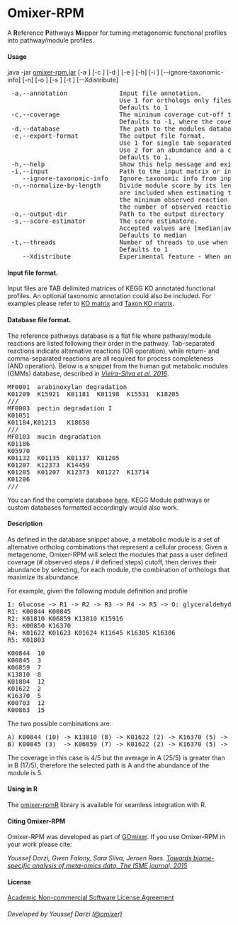 # Omixer-RPM
A **R**eference **P**athways **M**apper for turning metagenomic functional profiles into pathway/module profiles.

#### Usage
java -jar [omixer-rpm.jar](../../releases/latest)  [-a <ANNOTATION>] [-c <COVERAGE>] [-d <FILE>] [-e <FORMAT>] [-h] [-i <PATH>] [--ignore-taxonomic-info] [-n] [-o <DIRECTORY>] [-s <SCORE-ESTIMATOR>] [-t <THREADS>] [--Xdistribute]

<pre>
 -a,--annotation <ANNOTATION>             Input file annotation.
                              Use 1 for orthologs only files or 2 for taxonomic annotation followed by orthologs.
                              Defaults to 1
 -c,--coverage <COVERAGE>               The minimum coverage cut-off to accept a module [0.0 to 1.0].
                              Defaults to -1, where the coverage is learned from the coverage distribution of all modules
 -d,--database <FILE>               The path to the modules database
 -e,--export-format <FORMAT>          The output file format.
                              Use 1 for single tab separated files containing module id, abundance and coverage. 
                              Use 2 for an abundance and a coverage matrices.
                              Defaults to 1.
 -h,--help                    Show this help message and exit
 -i,--input <PATH>                  Path to the input matrix or input directory with one file per sample
    --ignore-taxonomic-info   Ignore taxonomic info from input file and infer modules for the whole metagenome instead
 -n,--normalize-by-length     Divide module score by its length. When combined with a median estimator, missing reactions (score = 0 )
                              are included when estimating the median. If the estimated score equals zero then it is replaced by
                              the minimum observed reaction score. If this option is specified, score calculation is based only on
                              the number of observed reactions
 -o,--output-dir <DIRECTORY>             Path to the output directory
 -s,--score-estimator <SCORE-ESTIMATOR>        The score estimatore.
                              Accepted values are [median|average|sum|min].
                              Defaults to median
 -t,--threads <THREADS>                Number of threads to use when mapping the modules.
                              Defaults to 1
    --Xdistribute             Experimental feature - When an ortholog is shared by N modules then its abundance is divided by N.
</pre>

#### Input file format.
Input files are TAB delimited matrices of KEGG KO annotated functional profiles. An optional taxonomic annotation could also be included. For examples please refer to [KO matrix](https://github.com/raeslab/omixer-rpm/blob/master/src/test/resources/matrix.tsv) and [Taxon KO matrix](https://github.com/raeslab/omixer-rpm/blob/master/src/test/resources/taxon_matrix.tsv).

#### Database file format.
The reference pathways database is a flat file where pathway/module reactions are listed following their order in the pathway.
Tab-separated reactions indicate alternative reactions (OR operation), while return- and comma-separated reactions 
are all required for process completeness (AND operation). Below is a snippet from the human gut metabolic modules (GMMs)
database, described in *[Vieira-Silva et al. 2016](https://www.nature.com/articles/nmicrobiol201688)*.
<pre>
MF0001	arabinoxylan degradation
K01209	K15921	K01181	K01198	K15531	K18205
///
MF0003	pectin degradation I
K01051
K01184,K01213	K18650
///
MF0103	mucin degradation
K01186
K05970
K01132	K01135	K01137	K01205
K01207	K12373	K14459
K01205	K01207	K12373	K01227	K13714
K01206
///
</pre>
You can find the complete database [here](https://github.com/raeslab/GMMs/blob/master/GMMs.v1.07.txt).
KEGG Module pathways or custom databases formatted accordingly would also work.

#### Description
As defined in the database snippet above, a metabolic module is a set of alternative ortholog combinations 
that represent a cellular process. Given a metagenome, Omixer-RPM will select the modules that pass a 
user defined coverage (# observed steps / # defined steps) cutoff, then derives their abundance 
by selecting, for each module, the combination of orthologs that maximize its abundance.

For example, given the following module definition and profile
<pre>
I: Glucose -> R1 -> R2 -> R3 -> R4 -> R5 -> O: glyceraldehyde 3-phosphate
R1: K00844 K00845
R2: K01810 K06859 K13810 K15916
R3: K00850 K16370
R4: K01622 K01623 K01624 K11645 K16305 K16306
R5: K01803
</pre>
<pre>
K00844	10
K00845	3
K06859	7
K13810	8
K01804	12
K01622	2
K16370	5
K00703	12
K00863	15
</pre>

The two possible combinations are:
<pre>
A) K00844 (10) -> K13810 (8) -> K01622 (2) -> K16370 (5) -> NA
B) K00845 (3)  -> K06859 (7) -> K01622 (2) -> K16370 (5) -> NA
</pre>
The coverage in this case is 4/5 but the average in A (25/5) is greater than in B (17/5), therefore the selected path is A and the abundance of the module is 5.

#### Using in R
The [omixer-rpmR](https://github.com/omixer/omixer-rpmR) library is available for seamless integration with R.

#### Citing Omixer-RPM
Omixer-RPM was developed as part of [GOmixer](http://www.raeslab.org/gomixer/). If you use Omixer-RPM in your work please cite: <br />

*Youssef Darzi, Gwen Falony, Sara Silva, Jeroen Raes. [Towards biome-specific analysis of meta-omics data, The ISME journal, 2015](https://www.nature.com/articles/ismej2015188)* 

#### License
[Academic Non-commercial Software License Agreement](../master/LICENSE)

###### Developed by Youssef Darzi [(@omixer)](https://github.com/omixer)
